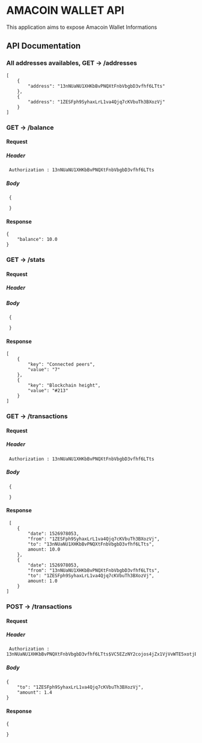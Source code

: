 # AMACOIN WALLET API

This application aims to expose Amacoin Wallet Informations

## API Documentation

### All addresses availables, GET -> /addresses

    [
	    {
	        "address": "13nNUaNU1XHKbBvPNQXtFnbVbgbD3vfhf6LTts"
	    },
	    {
	        "address": "1ZESFph9SyhaxLrL1va4Qjq7cKVbuTh3BXozVj"
	    }
	]

### GET -> /balance

#### Request

##### Header

     Authorization : 13nNUaNU1XHKbBvPNQXtFnbVbgbD3vfhf6LTts

##### Body

     {

     }

#### Response

    {
        "balance": 10.0
    }

### GET -> /stats

#### Request

##### Header

     

##### Body

     {

     }

#### Response

    [
        {
            "key": "Connected peers",
            "value": "7"
        },
        {
            "key": "Blockchain height",
            "value": "#213"
        }
    ]


### GET -> /transactions

#### Request

##### Header

     Authorization : 13nNUaNU1XHKbBvPNQXtFnbVbgbD3vfhf6LTts

##### Body

     {

     }

#### Response

     [
	    {
            "date": 1526978053,
            "from": "1ZESFph9SyhaxLrL1va4Qjq7cKVbuTh3BXozVj",
            "to": "13nNUaNU1XHKbBvPNQXtFnbVbgbD3vfhf6LTts",
            amount: 10.0
        },
	    {
            "date": 1526978053,
            "from": "13nNUaNU1XHKbBvPNQXtFnbVbgbD3vfhf6LTts",
            "to": "1ZESFph9SyhaxLrL1va4Qjq7cKVbuTh3BXozVj",
            amount: 1.0
        }
	]
    
### POST -> /transactions

#### Request


##### Header

     Authorization : 13nNUaNU1XHKbBvPNQXtFnbVbgbD3vfhf6LTts$VC5EZzNY2cojos4jZx1VjVvWTE5xotjEN76ScX8F5FsTgymBoV3o1xmV

##### Body

    {
    	"to": "1ZESFph9SyhaxLrL1va4Qjq7cKVbuTh3BXozVj",
    	"amount": 1.4
    }

#### Response

    {

    }

   
